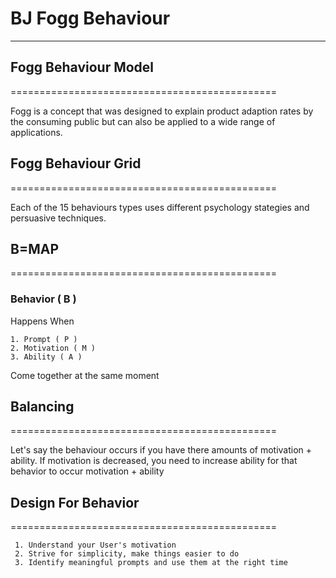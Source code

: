# BJ Fogg Behaviour
----------------------------------------------

## Fogg Behaviour Model
==============================================

Fogg is a concept that was designed to explain product adaption rates by the consuming public but can also be applied to a wide range of applications.

## Fogg Behaviour Grid
==============================================

Each of the 15 behaviours types uses different psychology stategies and persuasive techniques.

## B=MAP
==============================================

### Behavior ( B ) 

Happens When

    1. Prompt ( P )
    2. Motivation ( M )
    3. Ability ( A )

Come together at the same moment

## Balancing
==============================================

Let's say the behaviour occurs if you have there amounts of motivation + ability. If motivation is decreased, you need to increase ability for that behavior to occur motivation + ability

## Design For Behavior
==============================================

     1. Understand your User's motivation
     2. Strive for simplicity, make things easier to do
     3. Identify meaningful prompts and use them at the right time